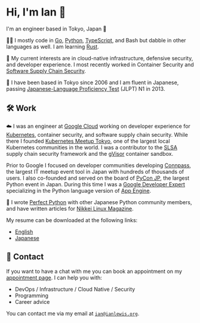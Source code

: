 # Hi, I'm Ian 👋

I'm an engineer based in Tokyo, Japan 🗼

👨‍💻 I mostly code in [Go](https://go.dev/), [Python](https://www.python.org/),
[TypeScript](https://www.typescriptlang.org/), and Bash but dabble in other
languages as well. I am learning [Rust](https://www.rust-lang.org/).

🔭 My current interests are in cloud-native infrastructure, defensive security,
and developer experience. I most recently worked in Container Security and
[Software Supply Chain
Security](https://en.wikipedia.org/wiki/Software_supply_chain).

🗾 I have been based in Tokyo since 2006 and I am fluent in Japanese, passing
[Japanese-Language Proficiency Test](https://www.jlpt.jp/) (JLPT) N1 in 2013.

## 🛠️ Work

☁️ I was an engineer at [Google Cloud](https://cloud.google.com/) working on
developer experience for [Kubernetes](https://kubernetes.io/), container
security, and software supply chain security. While there I founded [Kubernetes
Meetup Tokyo](https://k8sjp.connpass.com/), one of the largest local Kubernetes
communities in the world. I was a contributor to the [SLSA](https://slsa.dev/)
supply chain security framework and the [gVisor](https://gvisor.dev/) container
sandbox.

Prior to Google I focused on developer communities developing
[Connpass](https://connpass.com), the largest IT meetup event tool in Japan with
hundreds of thousands of users. I also co-founded and served on the board of
[PyCon JP](https://www.pycon.jp/), the largest Python event in Japan. During
this time I was a [Google Developer
Expert](https://developers.google.com/experts/) specializing in the Python
language version of [App Engine](https://cloud.google.com/appengine/).

📖 I wrote [Perfect Python](https://www.amazon.co.jp/-/en/%E3%83%91%E3%83%BC%E3%83%95%E3%82%A7%E3%82%AF%E3%83%88-Python-%E6%94%B9%E8%A8%822%E7%89%88-PERFECT-5/dp/429711223X/) with other Japanese
Python community members, and have written articles for [Nikkei Linux
Magazine](https://info.nikkeibp.co.jp/media/LIN/).

My resume can be downloaded at the following links:

- [English](https://github.com/ianlewis/resume/releases/latest/download/Ian_M_Lewis_Resume.pdf)
- [Japanese](https://github.com/ianlewis/resume/releases/latest/download/Ian_M_Lewis_Resume.ja.pdf)

## 💬 Contact

If you want to have a chat with me you can book an appointment on my
[appointment page](https://calendar.app.google/98BzZNZ424TMFrwh9). I can help
you with:

- DevOps / Infrastructure / Cloud Native / Security
- Programming
- Career advice

You can contact me via my email at [`ian@ianlewis.org`](mailto:ian@ianlewis.org).
